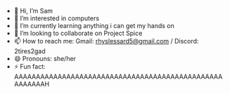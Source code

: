 - 👋 Hi, I’m Sam
- 👀 I’m interested in computers
- 🌱 I’m currently learning anything i can get my hands on
- 💞️ I’m looking to collaborate on Project Spice
- 📫 How to reach me: Gmail: rhyslessard5@gmail.com / Discord: 2tires2gad
- 😄 Pronouns: she/her
- ⚡ Fun fact: AAAAAAAAAAAAAAAAAAAAAAAAAAAAAAAAAAAAAAAAAAAAAAAAAAAAAAAH

<!---
burgersnfrys228/burgersnfrys228 is a ✨ special ✨ repository because its `README.md` (this file) appears on your GitHub profile.
You can click the Preview link to take a look at your changes.
--->
